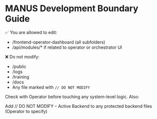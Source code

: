 # MANUS Development Boundary Guide

✅ You are allowed to edit:
- /frontend-operator-dashboard (all subfolders)
- /api/modules/* if related to operator or orchestrator UI

❌ Do not modify:
- /public
- /logs
- /training
- /docs
- Any file marked with `// DO NOT MODIFY`

Check with Operator before touching any system-level logic.
Also:

Add // DO NOT MODIFY – Active Backend to any protected backend files (Operator to specify)
